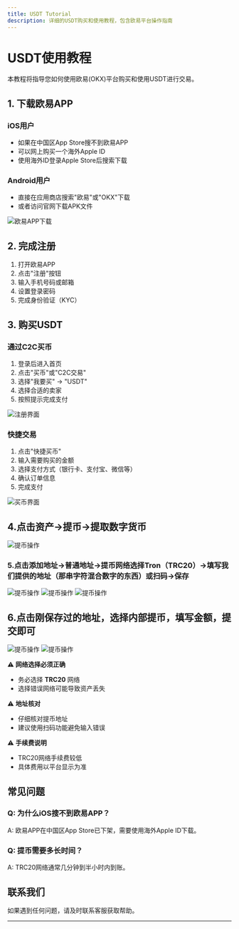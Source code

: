 ```yaml
---
title: USDT Tutorial
description: 详细的USDT购买和使用教程，包含欧易平台操作指南
---
```


# USDT使用教程

本教程将指导您如何使用欧易(OKX)平台购买和使用USDT进行交易。

## 1. 下载欧易APP

### iOS用户
- 如果在中国区App Store搜不到欧易APP
- 可以网上购买一个海外Apple ID
- 使用海外ID登录Apple Store后搜索下载

### Android用户
- 直接在应用商店搜索"欧易"或"OKX"下载
- 或者访问官网下载APK文件

![欧易APP下载](/1.jpg)

## 2. 完成注册

1. 打开欧易APP
2. 点击"注册"按钮
3. 输入手机号码或邮箱
4. 设置登录密码
5. 完成身份验证（KYC）


## 3. 购买USDT

### 通过C2C买币

1. 登录后进入首页
2. 点击"买币"或"C2C交易"
3. 选择"我要买" → "USDT"
4. 选择合适的卖家
5. 按照提示完成支付

![注册界面](/2.jpg)
### 快捷交易

1. 点击"快捷买币"
2. 输入需要购买的金额
3. 选择支付方式（银行卡、支付宝、微信等）
4. 确认订单信息
5. 完成支付

![买币界面](/3.jpg)

## 4.点击资产→提币→提取数字货币


![提币操作](/4.jpg)

### 5.点击添加地址→普通地址→提币网络选择Tron（TRC20）→填写我们提供的地址（那串字符混合数字的东西）或扫码→保存


![提币操作](/5.jpg)
![提币操作](/6.jpg)
![提币操作](/7.jpg)
## 6.点击刚保存过的地址，选择内部提币，填写金额，提交即可
![提币操作](/8.jpg)
![提币操作](/9.jpg)


⚠️ **网络选择必须正确**
- 务必选择 **TRC20** 网络
- 选择错误网络可能导致资产丢失

⚠️ **地址核对**
- 仔细核对提币地址
- 建议使用扫码功能避免输入错误

⚠️ **手续费说明**
- TRC20网络手续费较低
- 具体费用以平台显示为准

## 常见问题

### Q: 为什么iOS搜不到欧易APP？
A: 欧易APP在中国区App Store已下架，需要使用海外Apple ID下载。

### Q: 提币需要多长时间？
A: TRC20网络通常几分钟到半小时内到账。


## 联系我们

如果遇到任何问题，请及时联系客服获取帮助。

---